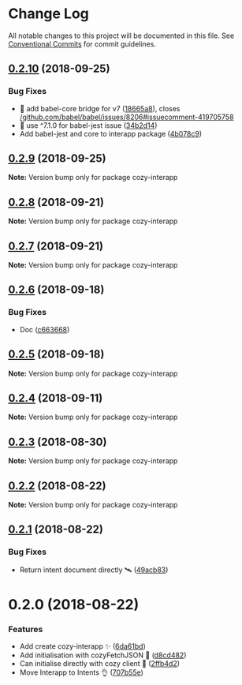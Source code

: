 # Change Log

All notable changes to this project will be documented in this file.
See [Conventional Commits](https://conventionalcommits.org) for commit guidelines.

<a name="0.2.10"></a>
## [0.2.10](https://github.com/cozy/cozy-libs/compare/cozy-interapp@0.2.9...cozy-interapp@0.2.10) (2018-09-25)


### Bug Fixes

* :bug: add babel-core bridge for v7 ([18665a8](https://github.com/cozy/cozy-libs/commit/18665a8)), closes [/github.com/babel/babel/issues/8206#issuecomment-419705758](https://github.com//github.com/babel/babel/issues/8206/issues/issuecomment-419705758)
* :bug: use ^7.1.0 for babel-jest issue ([34b2d14](https://github.com/cozy/cozy-libs/commit/34b2d14))
* Add babel-jest and core to interapp package ([4b078c9](https://github.com/cozy/cozy-libs/commit/4b078c9))




<a name="0.2.9"></a>
## [0.2.9](https://github.com/cozy/cozy-libs/compare/cozy-interapp@0.2.8...cozy-interapp@0.2.9) (2018-09-25)




**Note:** Version bump only for package cozy-interapp

<a name="0.2.8"></a>
## [0.2.8](https://github.com/cozy/cozy-libs/compare/cozy-interapp@0.2.7...cozy-interapp@0.2.8) (2018-09-21)




**Note:** Version bump only for package cozy-interapp

<a name="0.2.7"></a>
## [0.2.7](https://github.com/cozy/cozy-libs/compare/cozy-interapp@0.2.6...cozy-interapp@0.2.7) (2018-09-21)




**Note:** Version bump only for package cozy-interapp

<a name="0.2.6"></a>
## [0.2.6](https://github.com/cozy/cozy-libs/compare/cozy-interapp@0.2.5...cozy-interapp@0.2.6) (2018-09-18)


### Bug Fixes

* Doc ([c663668](https://github.com/cozy/cozy-libs/commit/c663668))




<a name="0.2.5"></a>
## [0.2.5](https://github.com/cozy/cozy-libs/compare/cozy-interapp@0.2.4...cozy-interapp@0.2.5) (2018-09-18)




**Note:** Version bump only for package cozy-interapp

<a name="0.2.4"></a>
## [0.2.4](https://github.com/cozy/cozy-libs/compare/cozy-interapp@0.2.3...cozy-interapp@0.2.4) (2018-09-11)




**Note:** Version bump only for package cozy-interapp

<a name="0.2.3"></a>
## [0.2.3](https://github.com/cozy/cozy-libs/compare/cozy-interapp@0.2.2...cozy-interapp@0.2.3) (2018-08-30)




**Note:** Version bump only for package cozy-interapp

<a name="0.2.2"></a>
## [0.2.2](https://github.com/cozy/cozy-libs/compare/cozy-interapp@0.2.1...cozy-interapp@0.2.2) (2018-08-22)




**Note:** Version bump only for package cozy-interapp

<a name="0.2.1"></a>
## [0.2.1](https://github.com/cozy/cozy-libs/compare/cozy-interapp@0.2.0...cozy-interapp@0.2.1) (2018-08-22)


### Bug Fixes

* Return intent document directly 🛰 ([49acb83](https://github.com/cozy/cozy-libs/commit/49acb83))




<a name="0.2.0"></a>
# 0.2.0 (2018-08-22)


### Features

* Add create cozy-interapp ✨ ([6da61bd](https://github.com/cozy/cozy-libs/commit/6da61bd))
* Add initialisation with cozyFetchJSON 🚠 ([d8cd482](https://github.com/cozy/cozy-libs/commit/d8cd482))
* Can initialise directly with cozy client 🤟 ([2ffb4d2](https://github.com/cozy/cozy-libs/commit/2ffb4d2))
* Move Interapp to Intents 👌 ([707b55e](https://github.com/cozy/cozy-libs/commit/707b55e))
